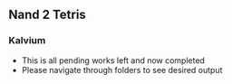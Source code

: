 ## Nand 2 Tetris
### Kalvium
- This is all pending works left and now completed
- Please navigate through folders to see desired output
